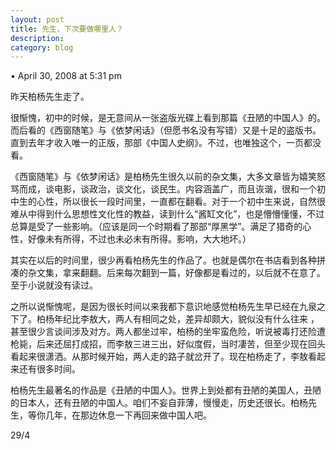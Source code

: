 ```yaml
---
layout: post
title: 先生，下次要做哪里人？
description: 
category: blog
---
```

• April 30, 2008 at 5:31 pm 
 
昨天柏杨先生走了。

很惭愧，初中的时候，是无意间从一张盗版光碟上看到那篇《丑陋的中国人》的。而后看的《西窗随笔》与《依梦闲话》（但愿书名没有写错）又是十足的盗版书。直到去年才收入唯一的正版，那部《中国人史纲》。不过，也唯独这个，一页都没看。

《西窗随笔》与《依梦闲话》是柏杨先生很久以前的杂文集，大多文章皆为嬉笑怒骂而成，谈电影，谈政治，谈文化，谈民生。内容涵盖广，而且诙谐，很和一个初中生的心性，所以很长一段时间里，一直都在翻看。对于一个初中生来说，自然很难从中得到什么思想性文化性的教益，读到什么“酱缸文化”，也是懵懵懂懂，不过总算是受了一些影响。（应该是同一个时期看了那部“厚黑学”。满足了猎奇的心性，好像未有所得，不过也未必未有所得。影响，大大地坏。）

其实在以后的时间里，很少再看柏杨先生的作品了。也就是偶尔在书店看到各种拼凑的杂文集，拿来翻翻。后来每次翻到一篇，好像都是看过的，以后就不在意了。至于小说就没有读过。

之所以说惭愧呢，是因为很长时间以来我都下意识地感觉柏杨先生早已经在九泉之下了。柏杨年纪比李敖大，两人有相同之处，差异却颇大，貌似没有什么往来 ，甚至很少言谈间涉及对方。两人都坐过牢，柏杨的坐牢蛮危险，听说被毒打还险遭枪毙，后来还屈打成招，而李敖三进三出，好似度假，当时凄苦，但至少现在回头看起来很潇洒。从那时候开始，两人走的路子就岔开了。现在柏杨走了，李敖看起来还有很多时间。

柏杨先生最著名的作品是《丑陋的中国人》。世界上到处都有丑陋的美国人，丑陋的日本人，还有丑陋的中国人。咱们不妄自菲薄，慢慢走，历史还很长。柏杨先生，等你几年，在那边休息一下再回来做中国人吧。

29/4